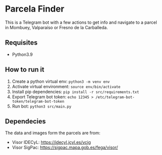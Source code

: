 # Parcela Finder
This is a Telegram bot with a few actions to get info and navigate to a parcel in Mombuey, Valparaíso or Fresno de la Carballeda.

## Requisites
- Python3.9


## How to run it
1. Create a python virtual env: `python3 -m venv env`
1. Activate virtual environment: `source env/bin/activate`
1. Install pip dependencies: `pip install -r src/requirements.txt`
1. Export Telegram bot token: `echo 12345 > /etc/telegram-bot-token/telegram-bot-token`
1. Run bot: `python3 src/main.py`

## Dependecies
The data and images form the parcels are from:
- Visor IDECyL: https://idecyl.jcyl.es/vcig
- Visor SigPac: https://sigpac.mapa.gob.es/fega/visor/
